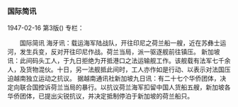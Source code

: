 ### 国际简讯

1947-02-16
第3版()
专栏：

　　国际简讯
    海牙讯：载运海军陆战队，开往印尼之荷兰船一艘，近在苏彝士运河，发生兵变，反对开往印尼作战。荷兰当局，派一驱逐舰前往镇压。
    新加坡讯：此间码头工人，于九日拒绝为开抵港口之法运输舰工作。该舰载有法军七千余人，及货物混伙。十日，另一法舰抵此间时，工人亦作如是行动、以表示对法国压迫越南独立运动之抗议。
    据越南通讯社新加坡九日讯：有二十七个华侨团体，决定向联合国控诉荷兰当局的暴行。以抗议荷兰海军扣留中国人货船五艘，新加坡各华侨团体，已提出尖锐抗议，并决定抵制停泊于新加坡的荷兰船只。
